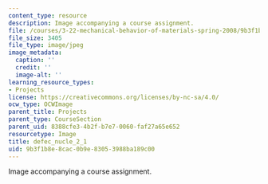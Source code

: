 ```yaml
---
content_type: resource
description: Image accompanying a course assignment.
file: /courses/3-22-mechanical-behavior-of-materials-spring-2008/9b3f1b8e8cac0b9e83053988ba189c00_defec_nucle_2_1.jpg
file_size: 3405
file_type: image/jpeg
image_metadata:
  caption: ''
  credit: ''
  image-alt: ''
learning_resource_types:
- Projects
license: https://creativecommons.org/licenses/by-nc-sa/4.0/
ocw_type: OCWImage
parent_title: Projects
parent_type: CourseSection
parent_uid: 8388cfe3-4b2f-b7e7-0060-faf27a65e652
resourcetype: Image
title: defec_nucle_2_1
uid: 9b3f1b8e-8cac-0b9e-8305-3988ba189c00
---
```

Image accompanying a course assignment.